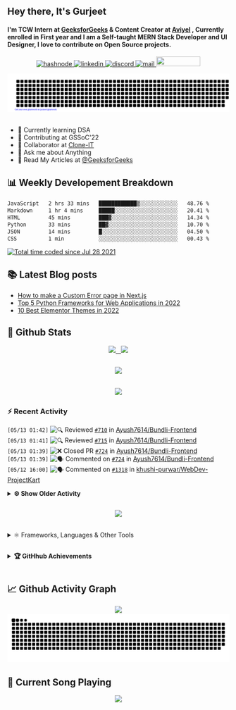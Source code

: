 ## Hey there, It's Gurjeet
#### I'm TCW Intern at [GeeksforGeeks](https://www.geeksforgeeks.org/) & Content Creator at [Aviyel](https://aviyel.com/discussions) , Currently enrolled in First year and I am a Self-taught MERN Stack Developer and UI Designer, I love to contribute on Open Source projects. 

<p align="center">
    <a href="https://gurjeet.hashnode.dev/" target="_blank">
    <img src="https://img.shields.io/badge/@gurjeetsingh-5C87FE?style=for-the-badge&logo=hashnode&logoColor=white" width="130" height="22" alt="hashnode">
    <a href="https://www.linkedin.com/in/gurjeet-singh-virdee-25a476199/" target="_blank">
    <img src="https://img.shields.io/badge/Gurjeet%20Singh%20Virdee-1976D2?style=for-the-badge&logo=linkedin&logoColor=white" width="150" height="22" alt="linkedin">
    <a href="https://discordapp.com/users/916597112882495510" target="_blank">
    <img src="https://img.shields.io/badge/@Guri-5865F2?style=for-the-badge&logo=discord&logoColor=white" width="80" height="22" alt="discord">
    <a href="https://leetcode.com/gurjeetsinghvirdee/" target="_blank">
    <img src="https://img.shields.io/badge/@gurjeetsinghvirdee-FFA116?style=for-the-badge&logo=leetcode&logoColor=white" width="150" height="22" alt="mail">
    <a href = "mailto: gurjeetsinghvirdee@gmail.com" target="_blank"><img src="https://img.shields.io/badge/Say, Hello-D74E43?style=for-the-badge&logo=gmail&logoColor=white" width="100" height="22"></a>
 </p>
 
<p align="center">
    <img src="https://github.com/gurjeetsinghvirdee/gurjeetsinghvirdee/blob/main/gitartwork.svg" />
</p>    
   
 
##         
        
<ul align="left">
  <li> 🏫 Currently learning DSA </li>
  <li> 💜 Contributing at GSSoC'22 </li>
  <li> 🤝 Collaborator at <a href="https://github.com/Rayman-Sodhi/Clone-IT"> Clone-IT </a></li>
  <li> 💬 Ask me about Anything </li>
  <li> 📕 Read My Articles at 
   <a href="https://auth.geeksforgeeks.org/user/gurjeetsinghvirdee/articles" target="_blank">@GeeksforGeeks</a>
 </li>
</ul>  
        
##        
  
## 📊 Weekly Developement Breakdown
  
<!--START_SECTION:waka-->

```text
JavaScript   2 hrs 33 mins   ████████████▒░░░░░░░░░░░░   48.76 %
Markdown     1 hr 4 mins     █████░░░░░░░░░░░░░░░░░░░░   20.41 %
HTML         45 mins         ███▓░░░░░░░░░░░░░░░░░░░░░   14.34 %
Python       33 mins         ██▓░░░░░░░░░░░░░░░░░░░░░░   10.70 %
JSON         14 mins         █░░░░░░░░░░░░░░░░░░░░░░░░   04.50 %
CSS          1 min           ░░░░░░░░░░░░░░░░░░░░░░░░░   00.43 %
```

<!--END_SECTION:waka--> 

<a href="https://wakatime.com/@ff7098eb-56b3-4619-bbbb-86aad0fce365"><img src="https://wakatime.com/badge/user/ff7098eb-56b3-4619-bbbb-86aad0fce365.svg?style=for-the-badge" alt="Total time coded since Jul 28 2021" /></a>
  
    
## 📚 Latest Blog posts
<!-- BLOG-POST-LIST:START -->
- [How to make a Custom Error page in Next.js](https://gurjeet.hashnode.dev/how-to-make-a-custom-error-page-in-nextjs)
- [Top 5 Python Frameworks for Web Applications in 2022](https://gurjeet.hashnode.dev/top-5-python-frameworks-for-web-applications-in-2022)
- [10 Best Elementor Themes in 2022](https://gurjeet.hashnode.dev/10-best-elementor-themes-in-2022)
<!-- BLOG-POST-LIST:END -->  
  
##
        
## 💫 Github Stats
        
<div align="center">
 <a href="https://github-readme-streak-stats.herokuapp.com/?user=gurjeetsinghvirdee&theme=synthwave" target="_blank">
   <img width="45%" src="https://github-readme-streak-stats.herokuapp.com/?user=gurjeetsinghvirdee&theme=synthwave" /> &nbsp;
 </a>
    
 <a href="https://github-readme-stats.vercel.app/api?username=gurjeetsinghvirdee&show_icons=true&theme=synthwave&include_all_commits=true" target="_blank">
  <img width="45%" src="https://github-readme-stats.vercel.app/api?username=gurjeetsinghvirdee&show_icons=true&theme=synthwave&include_all_commits=true" />
 </a>
</div>      
  
##
        
<div align="center">
   <a href="https://github-readme-stats.vercel.app/api/top-langs/?username=gurjeetsinghvirdee&layout=compact&hide=html&theme=synthwave" target="_blank">
       <img width="43%" src="https://github-readme-stats.vercel.app/api/top-langs/?username=gurjeetsinghvirdee&layout=compact&&theme=synthwave" />  
   </a> 
</div>   

##        
  
<p align="center">
  <img src="https://github-profile-summary-cards.vercel.app/api/cards/profile-details?username=gurjeetsinghvirdee&theme=dracula&hide_border=true" />
</p>
        
### ⚡ Recent Activity     
        
<!--START_SECTION:activity-->  
`[05/13 01:42]` <img alt="🔍" src="https://github.com/cheesits456/github-activity-readme/raw/master/icons/review.png" align="top" height="18"> Reviewed [`#710`](https://github.com//Ayush7614/Bundli-Frontend/pull/710 'KickMate - a footballish webbie!') in [Ayush7614/Bundli-Frontend](https://github.com/Ayush7614/Bundli-Frontend)  
`[05/13 01:41]` <img alt="🔍" src="https://github.com/cheesits456/github-activity-readme/raw/master/icons/review.png" align="top" height="18"> Reviewed [`#715`](https://github.com//Ayush7614/Bundli-Frontend/pull/715 'CSS Sliders ') in [Ayush7614/Bundli-Frontend](https://github.com/Ayush7614/Bundli-Frontend)  
`[05/13 01:39]` <img alt="❌" src="https://github.com/cheesits456/github-activity-readme/raw/master/icons/pr-close.png" align="top" height="18"> Closed PR [`#724`](https://github.com//Ayush7614/Bundli-Frontend/pull/724 'NVIDIA Clone') in [Ayush7614/Bundli-Frontend](https://github.com/Ayush7614/Bundli-Frontend)  
`[05/13 01:39]` <img alt="🗣" src="https://github.com/cheesits456/github-activity-readme/raw/master/icons/comment.png" align="top" height="18"> Commented on [`#724`](https://github.com//Ayush7614/Bundli-Frontend/issues/724 'NVIDIA Clone') in [Ayush7614/Bundli-Frontend](https://github.com/Ayush7614/Bundli-Frontend)  
`[05/12 16:00]` <img alt="🗣" src="https://github.com/cheesits456/github-activity-readme/raw/master/icons/comment.png" align="top" height="18"> Commented on [`#1318`](https://github.com//khushi-purwar/WebDev-ProjectKart/issues/1318 'Adding animated earth') in [khushi-purwar/WebDev-ProjectKart](https://github.com/khushi-purwar/WebDev-ProjectKart)  

<details><summary><b> ⚙️ Show Older Activity</b></summary>

`[05/12 15:59]` <img alt="🗣" src="https://github.com/cheesits456/github-activity-readme/raw/master/icons/comment.png" align="top" height="18"> Commented on [`#641`](https://github.com//arpit456jain/Amazing-Css-Effects/issues/641 'Adding earth animation') in [arpit456jain/Amazing-Css-Effects](https://github.com/arpit456jain/Amazing-Css-Effects)  
`[05/12 15:13]` <img alt="🗣" src="https://github.com/cheesits456/github-activity-readme/raw/master/icons/comment.png" align="top" height="18"> Commented on [`#1380`](https://github.com//khushi-purwar/WebDev-ProjectKart/issues/1380 'Added PostMaster website') in [khushi-purwar/WebDev-ProjectKart](https://github.com/khushi-purwar/WebDev-ProjectKart)  
`[05/12 15:07]` <img alt="❌" src="https://github.com/cheesits456/github-activity-readme/raw/master/icons/pr-close.png" align="top" height="18"> Closed PR [`#1583`](https://github.com//khushi-purwar/WebDev-ProjectKart/pull/1583 'Added Food ordering Website(Fully Responsive)') in [khushi-purwar/WebDev-ProjectKart](https://github.com/khushi-purwar/WebDev-ProjectKart)  
`[05/12 15:07]` <img alt="🗣" src="https://github.com/cheesits456/github-activity-readme/raw/master/icons/comment.png" align="top" height="18"> Commented on [`#1583`](https://github.com//khushi-purwar/WebDev-ProjectKart/issues/1583 'Added Food ordering Website(Fully Responsive)') in [khushi-purwar/WebDev-ProjectKart](https://github.com/khushi-purwar/WebDev-ProjectKart)  
`[05/12 14:58]` <img alt="🗣" src="https://github.com/cheesits456/github-activity-readme/raw/master/icons/comment.png" align="top" height="18"> Commented on [`#1648`](https://github.com//khushi-purwar/WebDev-ProjectKart/issues/1648 'Added moving car') in [khushi-purwar/WebDev-ProjectKart](https://github.com/khushi-purwar/WebDev-ProjectKart)  
`[05/12 14:58]` <img alt="❌" src="https://github.com/cheesits456/github-activity-readme/raw/master/icons/pr-close.png" align="top" height="18"> Closed PR [`#1648`](https://github.com//khushi-purwar/WebDev-ProjectKart/pull/1648 'Added moving car') in [khushi-purwar/WebDev-ProjectKart](https://github.com/khushi-purwar/WebDev-ProjectKart)  
`[05/12 14:54]` <img alt="🗣" src="https://github.com/cheesits456/github-activity-readme/raw/master/icons/comment.png" align="top" height="18"> Commented on [`#657`](https://github.com//arpit456jain/Amazing-Css-Effects/issues/657 'Added moving car') in [arpit456jain/Amazing-Css-Effects](https://github.com/arpit456jain/Amazing-Css-Effects)  
`[05/12 14:43]` <img alt="🗣" src="https://github.com/cheesits456/github-activity-readme/raw/master/icons/comment.png" align="top" height="18"> Commented on [`#445`](https://github.com//Rayman-Sodhi/Clone-IT/issues/445 'Add all clones in the Readme file in the available clones section .') in [Rayman-Sodhi/Clone-IT](https://github.com/Rayman-Sodhi/Clone-IT)  
`[05/12 09:21]` <img alt="🗣" src="https://github.com/cheesits456/github-activity-readme/raw/master/icons/comment.png" align="top" height="18"> Commented on [`#1609`](https://github.com//khushi-purwar/WebDev-ProjectKart/issues/1609 'Random_number_between_two_numbers') in [khushi-purwar/WebDev-ProjectKart](https://github.com/khushi-purwar/WebDev-ProjectKart)  
`[05/12 07:48]` <img alt="🗣" src="https://github.com/cheesits456/github-activity-readme/raw/master/icons/comment.png" align="top" height="18"> Commented on [`#1649`](https://github.com//khushi-purwar/WebDev-ProjectKart/issues/1649 'Rocket Pointer') in [khushi-purwar/WebDev-ProjectKart](https://github.com/khushi-purwar/WebDev-ProjectKart)  
`[05/12 07:43]` <img alt="📝" src="https://github.com/cheesits456/github-activity-readme/raw/master/icons/commit.png" align="top" height="18"> Made `2` commits in [khushi-purwar/WebDev-ProjectKart](https://github.com/khushi-purwar/WebDev-ProjectKart)  
`[05/12 07:43]` <img alt="🎉" src="https://github.com/cheesits456/github-activity-readme/raw/master/icons/merge.png" align="top" height="18"> Merged PR [`#1654`](https://github.com//khushi-purwar/WebDev-ProjectKart/pull/1654 'Revert "Added IMDB Clone"') in [khushi-purwar/WebDev-ProjectKart](https://github.com/khushi-purwar/WebDev-ProjectKart)  
`[05/12 07:43]` <img alt="✅" src="https://github.com/cheesits456/github-activity-readme/raw/master/icons/pr-open.png" align="top" height="18"> Opened PR [`#1654`](https://github.com//khushi-purwar/WebDev-ProjectKart/pull/1654 'Revert "Added IMDB Clone"') in [khushi-purwar/WebDev-ProjectKart](https://github.com/khushi-purwar/WebDev-ProjectKart)  
`[05/12 07:43]` <img alt="📂" src="https://github.com/cheesits456/github-activity-readme/raw/master/icons/create-branch.png" align="top" height="18"> Created branch [`revert-1208-imdb`](https://github.com/khushi-purwar/WebDev-ProjectKart/tree/revert-1208-imdb) in [khushi-purwar/WebDev-ProjectKart](https://github.com/khushi-purwar/WebDev-ProjectKart)  
`[05/12 07:42]` <img alt="📝" src="https://github.com/cheesits456/github-activity-readme/raw/master/icons/commit.png" align="top" height="18"> Made `2` commits in [khushi-purwar/WebDev-ProjectKart](https://github.com/khushi-purwar/WebDev-ProjectKart)  
`[05/12 07:42]` <img alt="🎉" src="https://github.com/cheesits456/github-activity-readme/raw/master/icons/merge.png" align="top" height="18"> Merged PR [`#1653`](https://github.com//khushi-purwar/WebDev-ProjectKart/pull/1653 'Revert "Netflix Clone"') in [khushi-purwar/WebDev-ProjectKart](https://github.com/khushi-purwar/WebDev-ProjectKart)  
`[05/12 07:42]` <img alt="✅" src="https://github.com/cheesits456/github-activity-readme/raw/master/icons/pr-open.png" align="top" height="18"> Opened PR [`#1653`](https://github.com//khushi-purwar/WebDev-ProjectKart/pull/1653 'Revert "Netflix Clone"') in [khushi-purwar/WebDev-ProjectKart](https://github.com/khushi-purwar/WebDev-ProjectKart)  
`[05/12 07:42]` <img alt="📂" src="https://github.com/cheesits456/github-activity-readme/raw/master/icons/create-branch.png" align="top" height="18"> Created branch [`revert-1237-flix`](https://github.com/khushi-purwar/WebDev-ProjectKart/tree/revert-1237-flix) in [khushi-purwar/WebDev-ProjectKart](https://github.com/khushi-purwar/WebDev-ProjectKart)  
`[05/12 07:41]` <img alt="📝" src="https://github.com/cheesits456/github-activity-readme/raw/master/icons/commit.png" align="top" height="18"> Made `2` commits in [khushi-purwar/WebDev-ProjectKart](https://github.com/khushi-purwar/WebDev-ProjectKart)  
`[05/12 07:41]` <img alt="🎉" src="https://github.com/cheesits456/github-activity-readme/raw/master/icons/merge.png" align="top" height="18"> Merged PR [`#1652`](https://github.com//khushi-purwar/WebDev-ProjectKart/pull/1652 'Revert "Skype Clone"') in [khushi-purwar/WebDev-ProjectKart](https://github.com/khushi-purwar/WebDev-ProjectKart)  
`[05/12 07:41]` <img alt="✅" src="https://github.com/cheesits456/github-activity-readme/raw/master/icons/pr-open.png" align="top" height="18"> Opened PR [`#1652`](https://github.com//khushi-purwar/WebDev-ProjectKart/pull/1652 'Revert "Skype Clone"') in [khushi-purwar/WebDev-ProjectKart](https://github.com/khushi-purwar/WebDev-ProjectKart)  
`[05/12 07:41]` <img alt="📂" src="https://github.com/cheesits456/github-activity-readme/raw/master/icons/create-branch.png" align="top" height="18"> Created branch [`revert-1392-skype`](https://github.com/khushi-purwar/WebDev-ProjectKart/tree/revert-1392-skype) in [khushi-purwar/WebDev-ProjectKart](https://github.com/khushi-purwar/WebDev-ProjectKart)  
`[05/12 07:36]` <img alt="🎉" src="https://github.com/cheesits456/github-activity-readme/raw/master/icons/merge.png" align="top" height="18"> Merged PR [`#1650`](https://github.com//khushi-purwar/WebDev-ProjectKart/pull/1650 'Revert "Lorem Landing Page"') in [khushi-purwar/WebDev-ProjectKart](https://github.com/khushi-purwar/WebDev-ProjectKart)  
`[05/12 07:36]` <img alt="📝" src="https://github.com/cheesits456/github-activity-readme/raw/master/icons/commit.png" align="top" height="18"> Made `2` commits in [khushi-purwar/WebDev-ProjectKart](https://github.com/khushi-purwar/WebDev-ProjectKart)  
`[05/12 07:36]` <img alt="✅" src="https://github.com/cheesits456/github-activity-readme/raw/master/icons/pr-open.png" align="top" height="18"> Opened PR [`#1650`](https://github.com//khushi-purwar/WebDev-ProjectKart/pull/1650 'Revert "Lorem Landing Page"') in [khushi-purwar/WebDev-ProjectKart](https://github.com/khushi-purwar/WebDev-ProjectKart)  
`[05/12 07:36]` <img alt="📂" src="https://github.com/cheesits456/github-activity-readme/raw/master/icons/create-branch.png" align="top" height="18"> Created branch [`revert-1590-lorem`](https://github.com/khushi-purwar/WebDev-ProjectKart/tree/revert-1590-lorem) in [khushi-purwar/WebDev-ProjectKart](https://github.com/khushi-purwar/WebDev-ProjectKart)  
`[05/12 06:33]` <img alt="🗣" src="https://github.com/cheesits456/github-activity-readme/raw/master/icons/comment.png" align="top" height="18"> Commented on [`#717`](https://github.com//Ayush7614/Bundli-Frontend/issues/717 'Vertical Image sliders') in [Ayush7614/Bundli-Frontend](https://github.com/Ayush7614/Bundli-Frontend)  
`[05/12 06:20]` <img alt="❗️" src="https://github.com/cheesits456/github-activity-readme/raw/master/icons/issue.png" align="top" height="18"> Closed issue [`#125`](https://github.com//TusharAMD/Runn/issues/125 'Rock Paper Scissors') in [TusharAMD/Runn](https://github.com/TusharAMD/Runn)  
`[05/12 06:17]` <img alt="❗️" src="https://github.com/cheesits456/github-activity-readme/raw/master/icons/issue.png" align="top" height="18"> Closed issue [`#116`](https://github.com//TusharAMD/Runn/issues/116 'Dino game') in [TusharAMD/Runn](https://github.com/TusharAMD/Runn)  
`[05/12 06:16]` <img alt="❗️" src="https://github.com/cheesits456/github-activity-readme/raw/master/icons/issue.png" align="top" height="18"> Closed issue [`#117`](https://github.com//TusharAMD/Runn/issues/117 'Pong game') in [TusharAMD/Runn](https://github.com/TusharAMD/Runn)  
`[05/12 06:16]` <img alt="❗️" src="https://github.com/cheesits456/github-activity-readme/raw/master/icons/issue.png" align="top" height="18"> Closed issue [`#119`](https://github.com//TusharAMD/Runn/issues/119 'Space Station Defense game ') in [TusharAMD/Runn](https://github.com/TusharAMD/Runn)  
`[05/12 06:14]` <img alt="❗️" src="https://github.com/cheesits456/github-activity-readme/raw/master/icons/issue.png" align="top" height="18"> Closed issue [`#719`](https://github.com//Ayush7614/Bundli-Frontend/issues/719 'Auto assign?') in [Ayush7614/Bundli-Frontend](https://github.com/Ayush7614/Bundli-Frontend)  
`[05/12 06:11]` <img alt="🗣" src="https://github.com/cheesits456/github-activity-readme/raw/master/icons/comment.png" align="top" height="18"> Commented on [`#719`](https://github.com//Ayush7614/Bundli-Frontend/issues/719 'Auto assign?') in [Ayush7614/Bundli-Frontend](https://github.com/Ayush7614/Bundli-Frontend)  
`[05/12 06:11]` <img alt="❗️" src="https://github.com/cheesits456/github-activity-readme/raw/master/icons/issue.png" align="top" height="18"> Opened issue [`#719`](https://github.com//Ayush7614/Bundli-Frontend/issues/719 'Auto assign?') in [Ayush7614/Bundli-Frontend](https://github.com/Ayush7614/Bundli-Frontend)  
`[05/12 06:10]` <img alt="📝" src="https://github.com/cheesits456/github-activity-readme/raw/master/icons/commit.png" align="top" height="18"> Made `1` commit in [Ayush7614/Bundli-Frontend](https://github.com/Ayush7614/Bundli-Frontend)  
`[05/12 05:29]` <img alt="📝" src="https://github.com/cheesits456/github-activity-readme/raw/master/icons/commit.png" align="top" height="18"> Made `2` commits in [khushi-purwar/WebDev-ProjectKart](https://github.com/khushi-purwar/WebDev-ProjectKart)  
`[05/12 05:29]` <img alt="🎉" src="https://github.com/cheesits456/github-activity-readme/raw/master/icons/merge.png" align="top" height="18"> Merged PR [`#1647`](https://github.com//khushi-purwar/WebDev-ProjectKart/pull/1647 'Create LICENSE') in [khushi-purwar/WebDev-ProjectKart](https://github.com/khushi-purwar/WebDev-ProjectKart)  
`[05/12 05:27]` <img alt="✅" src="https://github.com/cheesits456/github-activity-readme/raw/master/icons/pr-open.png" align="top" height="18"> Opened PR [`#1647`](https://github.com//khushi-purwar/WebDev-ProjectKart/pull/1647 'Create LICENSE') in [khushi-purwar/WebDev-ProjectKart](https://github.com/khushi-purwar/WebDev-ProjectKart)  
`[05/12 05:27]` <img alt="📂" src="https://github.com/cheesits456/github-activity-readme/raw/master/icons/create-branch.png" align="top" height="18"> Created branch [`add-license-1`](https://github.com/khushi-purwar/WebDev-ProjectKart/tree/add-license-1) in [khushi-purwar/WebDev-ProjectKart](https://github.com/khushi-purwar/WebDev-ProjectKart)  
`[05/12 05:26]` <img alt="🗣" src="https://github.com/cheesits456/github-activity-readme/raw/master/icons/comment.png" align="top" height="18"> Commented on [`#1622`](https://github.com//khushi-purwar/WebDev-ProjectKart/issues/1622 'Kookabura Clone created') in [khushi-purwar/WebDev-ProjectKart](https://github.com/khushi-purwar/WebDev-ProjectKart)  
`[05/12 01:37]` <img alt="❌" src="https://github.com/cheesits456/github-activity-readme/raw/master/icons/delete.png" align="top" height="18"> Deleted `revert-1473-ui-pg` from [khushi-purwar/WebDev-ProjectKart](https://github.com/khushi-purwar/WebDev-ProjectKart)  
`[05/12 01:37]` <img alt="❌" src="https://github.com/cheesits456/github-activity-readme/raw/master/icons/pr-close.png" align="top" height="18"> Closed PR [`#1644`](https://github.com//khushi-purwar/WebDev-ProjectKart/pull/1644 'Revert "Restaurant Landing Page"') in [khushi-purwar/WebDev-ProjectKart](https://github.com/khushi-purwar/WebDev-ProjectKart)  
`[05/12 01:36]` <img alt="✅" src="https://github.com/cheesits456/github-activity-readme/raw/master/icons/pr-open.png" align="top" height="18"> Opened PR [`#1644`](https://github.com//khushi-purwar/WebDev-ProjectKart/pull/1644 'Revert "Restaurant Landing Page"') in [khushi-purwar/WebDev-ProjectKart](https://github.com/khushi-purwar/WebDev-ProjectKart)  
`[05/12 01:36]` <img alt="❗️" src="https://github.com/cheesits456/github-activity-readme/raw/master/icons/issue.png" align="top" height="18"> Closed issue [`#1643`](https://github.com//khushi-purwar/WebDev-ProjectKart/issues/1643 'Auto assign works?') in [khushi-purwar/WebDev-ProjectKart](https://github.com/khushi-purwar/WebDev-ProjectKart)  
`[05/12 01:35]` <img alt="🗣" src="https://github.com/cheesits456/github-activity-readme/raw/master/icons/comment.png" align="top" height="18"> Commented on [`#1643`](https://github.com//khushi-purwar/WebDev-ProjectKart/issues/1643 'Auto assign works?') in [khushi-purwar/WebDev-ProjectKart](https://github.com/khushi-purwar/WebDev-ProjectKart)  
`[05/12 01:35]` <img alt="❗️" src="https://github.com/cheesits456/github-activity-readme/raw/master/icons/issue.png" align="top" height="18"> Opened issue [`#1643`](https://github.com//khushi-purwar/WebDev-ProjectKart/issues/1643 'Auto assign works?') in [khushi-purwar/WebDev-ProjectKart](https://github.com/khushi-purwar/WebDev-ProjectKart)  
`[05/12 01:35]` <img alt="❗️" src="https://github.com/cheesits456/github-activity-readme/raw/master/icons/issue.png" align="top" height="18"> Closed issue [`#1616`](https://github.com//khushi-purwar/WebDev-ProjectKart/issues/1616 'Check this if you don\'t check messages on Discord') in [khushi-purwar/WebDev-ProjectKart](https://github.com/khushi-purwar/WebDev-ProjectKart)  
`[05/12 01:34]` <img alt="📝" src="https://github.com/cheesits456/github-activity-readme/raw/master/icons/commit.png" align="top" height="18"> Made `4` commits in [khushi-purwar/WebDev-ProjectKart](https://github.com/khushi-purwar/WebDev-ProjectKart)  
`[05/12 01:29]` <img alt="📝" src="https://github.com/cheesits456/github-activity-readme/raw/master/icons/commit.png" align="top" height="18"> Made `5` commits in [Rayman-Sodhi/Clone-IT](https://github.com/Rayman-Sodhi/Clone-IT)  
`[05/12 01:29]` <img alt="🎉" src="https://github.com/cheesits456/github-activity-readme/raw/master/icons/merge.png" align="top" height="18"> Merged PR [`#476`](https://github.com//Rayman-Sodhi/Clone-IT/pull/476 'Added Office page in Microsoft Clone') in [Rayman-Sodhi/Clone-IT](https://github.com/Rayman-Sodhi/Clone-IT)  
`[05/12 01:29]` <img alt="❗️" src="https://github.com/cheesits456/github-activity-readme/raw/master/icons/issue.png" align="top" height="18"> Closed issue [`#471`](https://github.com//Rayman-Sodhi/Clone-IT/issues/471 'Office Page in Microsoft Clone') in [Rayman-Sodhi/Clone-IT](https://github.com/Rayman-Sodhi/Clone-IT)  
`[05/12 01:28]` <img alt="🔍" src="https://github.com/cheesits456/github-activity-readme/raw/master/icons/review.png" align="top" height="18"> Reviewed [`#476`](https://github.com//Rayman-Sodhi/Clone-IT/pull/476 'Added Office page in Microsoft Clone') in [Rayman-Sodhi/Clone-IT](https://github.com/Rayman-Sodhi/Clone-IT)  
`[05/11 14:02]` <img alt="🗣" src="https://github.com/cheesits456/github-activity-readme/raw/master/icons/comment.png" align="top" height="18"> Commented on [`#628`](https://github.com//Ayush7614/Bundli-Frontend/issues/628 'Add Youtube Clone') in [Ayush7614/Bundli-Frontend](https://github.com/Ayush7614/Bundli-Frontend)  
`[05/11 13:24]` <img alt="🗣" src="https://github.com/cheesits456/github-activity-readme/raw/master/icons/comment.png" align="top" height="18"> Commented on [`#252`](https://github.com//harshita214/Chrome-Extension/issues/252 'Holiday Extension added') in [harshita214/Chrome-Extension](https://github.com/harshita214/Chrome-Extension)  
`[05/11 09:28]` <img alt="🗣" src="https://github.com/cheesits456/github-activity-readme/raw/master/icons/comment.png" align="top" height="18"> Commented on [`#475`](https://github.com//Rayman-Sodhi/Clone-IT/issues/475 'Geeks For Geeks Clone ') in [Rayman-Sodhi/Clone-IT](https://github.com/Rayman-Sodhi/Clone-IT)  
`[05/11 09:23]` <img alt="🗣" src="https://github.com/cheesits456/github-activity-readme/raw/master/icons/comment.png" align="top" height="18"> Commented on [`#1632`](https://github.com//khushi-purwar/WebDev-ProjectKart/issues/1632 'Books Recommendation Webpage') in [khushi-purwar/WebDev-ProjectKart](https://github.com/khushi-purwar/WebDev-ProjectKart)  
`[05/11 08:04]` <img alt="❌" src="https://github.com/cheesits456/github-activity-readme/raw/master/icons/delete.png" align="top" height="18"> Deleted `space` from [gurjeetsinghvirdee/Runn](https://github.com/gurjeetsinghvirdee/Runn)  
`[05/11 08:04]` <img alt="❌" src="https://github.com/cheesits456/github-activity-readme/raw/master/icons/pr-close.png" align="top" height="18"> Closed PR [`#124`](https://github.com//TusharAMD/Runn/pull/124 'Space Station Defence Game') in [TusharAMD/Runn](https://github.com/TusharAMD/Runn)  
`[05/11 08:04]` <img alt="❌" src="https://github.com/cheesits456/github-activity-readme/raw/master/icons/delete.png" align="top" height="18"> Deleted `dino` from [gurjeetsinghvirdee/Runn](https://github.com/gurjeetsinghvirdee/Runn)  
`[05/11 08:04]` <img alt="❌" src="https://github.com/cheesits456/github-activity-readme/raw/master/icons/pr-close.png" align="top" height="18"> Closed PR [`#123`](https://github.com//TusharAMD/Runn/pull/123 'Added Dino') in [TusharAMD/Runn](https://github.com/TusharAMD/Runn)  
`[05/11 08:04]` <img alt="❌" src="https://github.com/cheesits456/github-activity-readme/raw/master/icons/delete.png" align="top" height="18"> Deleted `pong` from [gurjeetsinghvirdee/Runn](https://github.com/gurjeetsinghvirdee/Runn)  
`[05/11 08:04]` <img alt="❌" src="https://github.com/cheesits456/github-activity-readme/raw/master/icons/pr-close.png" align="top" height="18"> Closed PR [`#122`](https://github.com//TusharAMD/Runn/pull/122 'Added Pong') in [TusharAMD/Runn](https://github.com/TusharAMD/Runn)  
`[05/11 06:47]` <img alt="📝" src="https://github.com/cheesits456/github-activity-readme/raw/master/icons/commit.png" align="top" height="18"> Made `2` commits in [Rayman-Sodhi/Clone-IT](https://github.com/Rayman-Sodhi/Clone-IT)  
`[05/11 06:47]` <img alt="🎉" src="https://github.com/cheesits456/github-activity-readme/raw/master/icons/merge.png" align="top" height="18"> Merged PR [`#474`](https://github.com//Rayman-Sodhi/Clone-IT/pull/474 'GYM Website  ') in [Rayman-Sodhi/Clone-IT](https://github.com/Rayman-Sodhi/Clone-IT)  
`[05/11 06:47]` <img alt="🔍" src="https://github.com/cheesits456/github-activity-readme/raw/master/icons/review.png" align="top" height="18"> Reviewed [`#474`](https://github.com//Rayman-Sodhi/Clone-IT/pull/474 'GYM Website  ') in [Rayman-Sodhi/Clone-IT](https://github.com/Rayman-Sodhi/Clone-IT)  
`[05/11 06:46]` <img alt="🎉" src="https://github.com/cheesits456/github-activity-readme/raw/master/icons/merge.png" align="top" height="18"> Merged PR [`#461`](https://github.com//Rayman-Sodhi/Clone-IT/pull/461 'Dog Website') in [Rayman-Sodhi/Clone-IT](https://github.com/Rayman-Sodhi/Clone-IT)  
`[05/11 06:46]` <img alt="📝" src="https://github.com/cheesits456/github-activity-readme/raw/master/icons/commit.png" align="top" height="18"> Made `3` commits in [Rayman-Sodhi/Clone-IT](https://github.com/Rayman-Sodhi/Clone-IT)  
`[05/11 06:46]` <img alt="❗️" src="https://github.com/cheesits456/github-activity-readme/raw/master/icons/issue.png" align="top" height="18"> Closed issue [`#460`](https://github.com//Rayman-Sodhi/Clone-IT/issues/460 'Dog Website Urban Collar') in [Rayman-Sodhi/Clone-IT](https://github.com/Rayman-Sodhi/Clone-IT)  
`[05/11 06:46]` <img alt="🔍" src="https://github.com/cheesits456/github-activity-readme/raw/master/icons/review.png" align="top" height="18"> Reviewed [`#461`](https://github.com//Rayman-Sodhi/Clone-IT/pull/461 'Dog Website') in [Rayman-Sodhi/Clone-IT](https://github.com/Rayman-Sodhi/Clone-IT)  
`[05/11 06:46]` <img alt="🎉" src="https://github.com/cheesits456/github-activity-readme/raw/master/icons/merge.png" align="top" height="18"> Merged PR [`#464`](https://github.com//Rayman-Sodhi/Clone-IT/pull/464 'Excel Clone recommit') in [Rayman-Sodhi/Clone-IT](https://github.com/Rayman-Sodhi/Clone-IT)  
`[05/11 06:46]` <img alt="📝" src="https://github.com/cheesits456/github-activity-readme/raw/master/icons/commit.png" align="top" height="18"> Made `13` commits in [Rayman-Sodhi/Clone-IT](https://github.com/Rayman-Sodhi/Clone-IT)  
`[05/11 06:46]` <img alt="❗️" src="https://github.com/cheesits456/github-activity-readme/raw/master/icons/issue.png" align="top" height="18"> Closed issue [`#462`](https://github.com//Rayman-Sodhi/Clone-IT/issues/462 'Microsoft Excel Clone') in [Rayman-Sodhi/Clone-IT](https://github.com/Rayman-Sodhi/Clone-IT)  
`[05/10 18:41]` <img alt="📝" src="https://github.com/cheesits456/github-activity-readme/raw/master/icons/commit.png" align="top" height="18"> Made `4` commits in [khushi-purwar/WebDev-ProjectKart](https://github.com/khushi-purwar/WebDev-ProjectKart)  
`[05/10 18:41]` <img alt="❗️" src="https://github.com/cheesits456/github-activity-readme/raw/master/icons/issue.png" align="top" height="18"> Closed issue [`#1594`](https://github.com//khushi-purwar/WebDev-ProjectKart/issues/1594 'speech text ') in [khushi-purwar/WebDev-ProjectKart](https://github.com/khushi-purwar/WebDev-ProjectKart)  
`[05/10 18:41]` <img alt="🎉" src="https://github.com/cheesits456/github-activity-readme/raw/master/icons/merge.png" align="top" height="18"> Merged PR [`#1615`](https://github.com//khushi-purwar/WebDev-ProjectKart/pull/1615 'feat: speech text added') in [khushi-purwar/WebDev-ProjectKart](https://github.com/khushi-purwar/WebDev-ProjectKart)  
`[05/10 18:39]` <img alt="🔍" src="https://github.com/cheesits456/github-activity-readme/raw/master/icons/review.png" align="top" height="18"> Reviewed [`#1615`](https://github.com//khushi-purwar/WebDev-ProjectKart/pull/1615 'feat: speech text added') in [khushi-purwar/WebDev-ProjectKart](https://github.com/khushi-purwar/WebDev-ProjectKart)  
`[05/10 18:27]` <img alt="📝" src="https://github.com/cheesits456/github-activity-readme/raw/master/icons/commit.png" align="top" height="18"> Made `2` commits in [khushi-purwar/WebDev-ProjectKart](https://github.com/khushi-purwar/WebDev-ProjectKart)  
`[05/10 18:27]` <img alt="🎉" src="https://github.com/cheesits456/github-activity-readme/raw/master/icons/merge.png" align="top" height="18"> Merged PR [`#1591`](https://github.com//khushi-purwar/WebDev-ProjectKart/pull/1591 'CSS Animation loaders ') in [khushi-purwar/WebDev-ProjectKart](https://github.com/khushi-purwar/WebDev-ProjectKart)  
`[05/10 18:27]` <img alt="❗️" src="https://github.com/cheesits456/github-activity-readme/raw/master/icons/issue.png" align="top" height="18"> Closed issue [`#1584`](https://github.com//khushi-purwar/WebDev-ProjectKart/issues/1584 'CSS Animation loaders ') in [khushi-purwar/WebDev-ProjectKart](https://github.com/khushi-purwar/WebDev-ProjectKart)  
`[05/10 18:26]` <img alt="🔍" src="https://github.com/cheesits456/github-activity-readme/raw/master/icons/review.png" align="top" height="18"> Reviewed [`#1591`](https://github.com//khushi-purwar/WebDev-ProjectKart/pull/1591 'CSS Animation loaders ') in [khushi-purwar/WebDev-ProjectKart](https://github.com/khushi-purwar/WebDev-ProjectKart)  
`[05/10 18:26]` <img alt="📝" src="https://github.com/cheesits456/github-activity-readme/raw/master/icons/commit.png" align="top" height="18"> Made `2` commits in [khushi-purwar/WebDev-ProjectKart](https://github.com/khushi-purwar/WebDev-ProjectKart)  
`[05/10 18:26]` <img alt="🎉" src="https://github.com/cheesits456/github-activity-readme/raw/master/icons/merge.png" align="top" height="18"> Merged PR [`#1593`](https://github.com//khushi-purwar/WebDev-ProjectKart/pull/1593 'TextUtils ') in [khushi-purwar/WebDev-ProjectKart](https://github.com/khushi-purwar/WebDev-ProjectKart)  
`[05/10 18:25]` <img alt="❗️" src="https://github.com/cheesits456/github-activity-readme/raw/master/icons/issue.png" align="top" height="18"> Closed issue [`#1519`](https://github.com//khushi-purwar/WebDev-ProjectKart/issues/1519 'Text Utils (REACT)') in [khushi-purwar/WebDev-ProjectKart](https://github.com/khushi-purwar/WebDev-ProjectKart)  
`[05/10 18:25]` <img alt="🔍" src="https://github.com/cheesits456/github-activity-readme/raw/master/icons/review.png" align="top" height="18"> Reviewed [`#1593`](https://github.com//khushi-purwar/WebDev-ProjectKart/pull/1593 'TextUtils ') in [khushi-purwar/WebDev-ProjectKart](https://github.com/khushi-purwar/WebDev-ProjectKart)  
`[05/10 18:24]` <img alt="📝" src="https://github.com/cheesits456/github-activity-readme/raw/master/icons/commit.png" align="top" height="18"> Made `2` commits in [khushi-purwar/WebDev-ProjectKart](https://github.com/khushi-purwar/WebDev-ProjectKart)  
`[05/10 18:24]` <img alt="🎉" src="https://github.com/cheesits456/github-activity-readme/raw/master/icons/merge.png" align="top" height="18"> Merged PR [`#1601`](https://github.com//khushi-purwar/WebDev-ProjectKart/pull/1601 'Candy Store using Vue') in [khushi-purwar/WebDev-ProjectKart](https://github.com/khushi-purwar/WebDev-ProjectKart)  
`[05/10 18:24]` <img alt="🔍" src="https://github.com/cheesits456/github-activity-readme/raw/master/icons/review.png" align="top" height="18"> Reviewed [`#1601`](https://github.com//khushi-purwar/WebDev-ProjectKart/pull/1601 'Candy Store using Vue') in [khushi-purwar/WebDev-ProjectKart](https://github.com/khushi-purwar/WebDev-ProjectKart)  
`[05/10 18:23]` <img alt="❗️" src="https://github.com/cheesits456/github-activity-readme/raw/master/icons/issue.png" align="top" height="18"> Closed issue [`#1526`](https://github.com//khushi-purwar/WebDev-ProjectKart/issues/1526 'CloudBook') in [khushi-purwar/WebDev-ProjectKart](https://github.com/khushi-purwar/WebDev-ProjectKart)  
`[05/10 18:23]` <img alt="🎉" src="https://github.com/cheesits456/github-activity-readme/raw/master/icons/merge.png" align="top" height="18"> Merged PR [`#1617`](https://github.com//khushi-purwar/WebDev-ProjectKart/pull/1617 'CloudBook ') in [khushi-purwar/WebDev-ProjectKart](https://github.com/khushi-purwar/WebDev-ProjectKart)  
`[05/10 18:23]` <img alt="📝" src="https://github.com/cheesits456/github-activity-readme/raw/master/icons/commit.png" align="top" height="18"> Made `2` commits in [khushi-purwar/WebDev-ProjectKart](https://github.com/khushi-purwar/WebDev-ProjectKart)  
`[05/10 18:23]` <img alt="🔍" src="https://github.com/cheesits456/github-activity-readme/raw/master/icons/review.png" align="top" height="18"> Reviewed [`#1617`](https://github.com//khushi-purwar/WebDev-ProjectKart/pull/1617 'CloudBook ') in [khushi-purwar/WebDev-ProjectKart](https://github.com/khushi-purwar/WebDev-ProjectKart)  
`[05/10 18:22]` <img alt="❗️" src="https://github.com/cheesits456/github-activity-readme/raw/master/icons/issue.png" align="top" height="18"> Closed issue [`#1549`](https://github.com//khushi-purwar/WebDev-ProjectKart/issues/1549 'Web Developer\'s Portfolio') in [khushi-purwar/WebDev-ProjectKart](https://github.com/khushi-purwar/WebDev-ProjectKart)  
`[05/10 18:22]` <img alt="📝" src="https://github.com/cheesits456/github-activity-readme/raw/master/icons/commit.png" align="top" height="18"> Made `2` commits in [khushi-purwar/WebDev-ProjectKart](https://github.com/khushi-purwar/WebDev-ProjectKart)  
`[05/10 18:22]` <img alt="🎉" src="https://github.com/cheesits456/github-activity-readme/raw/master/icons/merge.png" align="top" height="18"> Merged PR [`#1585`](https://github.com//khushi-purwar/WebDev-ProjectKart/pull/1585 'Web Developer\'s Portfolio') in [khushi-purwar/WebDev-ProjectKart](https://github.com/khushi-purwar/WebDev-ProjectKart)  
`[05/10 18:22]` <img alt="🔍" src="https://github.com/cheesits456/github-activity-readme/raw/master/icons/review.png" align="top" height="18"> Reviewed [`#1585`](https://github.com//khushi-purwar/WebDev-ProjectKart/pull/1585 'Web Developer\'s Portfolio') in [khushi-purwar/WebDev-ProjectKart](https://github.com/khushi-purwar/WebDev-ProjectKart)  
`[05/10 18:21]` <img alt="📝" src="https://github.com/cheesits456/github-activity-readme/raw/master/icons/commit.png" align="top" height="18"> Made `29` commits in [gurjeetsinghvirdee/WebDev-ProjectKart](https://github.com/gurjeetsinghvirdee/WebDev-ProjectKart)  
`[05/10 18:19]` <img alt="❗️" src="https://github.com/cheesits456/github-activity-readme/raw/master/icons/issue.png" align="top" height="18"> Opened issue [`#125`](https://github.com//TusharAMD/Runn/issues/125 'Rock Paper Scissors') in [TusharAMD/Runn](https://github.com/TusharAMD/Runn)  
`[05/10 17:53]` <img alt="❗️" src="https://github.com/cheesits456/github-activity-readme/raw/master/icons/issue.png" align="top" height="18"> Closed issue [`#118`](https://github.com//TusharAMD/Runn/issues/118 'Space Invaders') in [TusharAMD/Runn](https://github.com/TusharAMD/Runn)  
`[05/10 17:53]` <img alt="✅" src="https://github.com/cheesits456/github-activity-readme/raw/master/icons/pr-open.png" align="top" height="18"> Opened PR [`#124`](https://github.com//TusharAMD/Runn/pull/124 'Space Station Defence Game') in [TusharAMD/Runn](https://github.com/TusharAMD/Runn)  
`[05/10 17:50]` <img alt="📂" src="https://github.com/cheesits456/github-activity-readme/raw/master/icons/create-branch.png" align="top" height="18"> Created branch [`space`](https://github.com/gurjeetsinghvirdee/Runn/tree/space) in [gurjeetsinghvirdee/Runn](https://github.com/gurjeetsinghvirdee/Runn)  
`[05/10 17:46]` <img alt="📝" src="https://github.com/cheesits456/github-activity-readme/raw/master/icons/commit.png" align="top" height="18"> Made `2` commits in [khushi-purwar/WebDev-ProjectKart](https://github.com/khushi-purwar/WebDev-ProjectKart)  
`[05/10 17:46]` <img alt="🎉" src="https://github.com/cheesits456/github-activity-readme/raw/master/icons/merge.png" align="top" height="18"> Merged PR [`#1618`](https://github.com//khushi-purwar/WebDev-ProjectKart/pull/1618 'Added Pizza website Reactjs') in [khushi-purwar/WebDev-ProjectKart](https://github.com/khushi-purwar/WebDev-ProjectKart)  
`[05/10 17:46]` <img alt="❗️" src="https://github.com/cheesits456/github-activity-readme/raw/master/icons/issue.png" align="top" height="18"> Closed issue [`#1608`](https://github.com//khushi-purwar/WebDev-ProjectKart/issues/1608 'Pizza website with ReactJS') in [khushi-purwar/WebDev-ProjectKart](https://github.com/khushi-purwar/WebDev-ProjectKart)  
`[05/10 17:46]` <img alt="🔍" src="https://github.com/cheesits456/github-activity-readme/raw/master/icons/review.png" align="top" height="18"> Reviewed [`#1618`](https://github.com//khushi-purwar/WebDev-ProjectKart/pull/1618 'Added Pizza website Reactjs') in [khushi-purwar/WebDev-ProjectKart](https://github.com/khushi-purwar/WebDev-ProjectKart)  
`[05/10 17:45]` <img alt="❌" src="https://github.com/cheesits456/github-activity-readme/raw/master/icons/delete.png" align="top" height="18"> Deleted `game-2` from [gurjeetsinghvirdee/Runn](https://github.com/gurjeetsinghvirdee/Runn)  
`[05/10 17:44]` <img alt="🎉" src="https://github.com/cheesits456/github-activity-readme/raw/master/icons/merge.png" align="top" height="18"> Merged PR [`#1620`](https://github.com//khushi-purwar/WebDev-ProjectKart/pull/1620 'Photo world') in [khushi-purwar/WebDev-ProjectKart](https://github.com/khushi-purwar/WebDev-ProjectKart)  
`[05/10 17:44]` <img alt="📝" src="https://github.com/cheesits456/github-activity-readme/raw/master/icons/commit.png" align="top" height="18"> Made `3` commits in [khushi-purwar/WebDev-ProjectKart](https://github.com/khushi-purwar/WebDev-ProjectKart)  
`[05/10 17:44]` <img alt="❗️" src="https://github.com/cheesits456/github-activity-readme/raw/master/icons/issue.png" align="top" height="18"> Closed issue [`#1613`](https://github.com//khushi-purwar/WebDev-ProjectKart/issues/1613 'Photo world a webpage for pictures.') in [khushi-purwar/WebDev-ProjectKart](https://github.com/khushi-purwar/WebDev-ProjectKart)  
`[05/10 17:43]` <img alt="🔍" src="https://github.com/cheesits456/github-activity-readme/raw/master/icons/review.png" align="top" height="18"> Reviewed [`#1620`](https://github.com//khushi-purwar/WebDev-ProjectKart/pull/1620 'Photo world') in [khushi-purwar/WebDev-ProjectKart](https://github.com/khushi-purwar/WebDev-ProjectKart)  
`[05/10 17:43]` <img alt="✅" src="https://github.com/cheesits456/github-activity-readme/raw/master/icons/pr-open.png" align="top" height="18"> Opened PR [`#123`](https://github.com//TusharAMD/Runn/pull/123 'Added Dino') in [TusharAMD/Runn](https://github.com/TusharAMD/Runn)  
`[05/10 17:42]` <img alt="📂" src="https://github.com/cheesits456/github-activity-readme/raw/master/icons/create-branch.png" align="top" height="18"> Created branch [`dino`](https://github.com/gurjeetsinghvirdee/Runn/tree/dino) in [gurjeetsinghvirdee/Runn](https://github.com/gurjeetsinghvirdee/Runn)  
`[05/10 17:35]` <img alt="✅" src="https://github.com/cheesits456/github-activity-readme/raw/master/icons/pr-open.png" align="top" height="18"> Opened PR [`#122`](https://github.com//TusharAMD/Runn/pull/122 'Added Pong') in [TusharAMD/Runn](https://github.com/TusharAMD/Runn)  
`[05/10 17:35]` <img alt="📂" src="https://github.com/cheesits456/github-activity-readme/raw/master/icons/create-branch.png" align="top" height="18"> Created branch [`pong`](https://github.com/gurjeetsinghvirdee/Runn/tree/pong) in [gurjeetsinghvirdee/Runn](https://github.com/gurjeetsinghvirdee/Runn)  
`[05/10 17:32]` <img alt="❌" src="https://github.com/cheesits456/github-activity-readme/raw/master/icons/delete.png" align="top" height="18"> Deleted `game-1` from [gurjeetsinghvirdee/Runn](https://github.com/gurjeetsinghvirdee/Runn)  
`[05/10 17:32]` <img alt="❌" src="https://github.com/cheesits456/github-activity-readme/raw/master/icons/pr-close.png" align="top" height="18"> Closed PR [`#120`](https://github.com//TusharAMD/Runn/pull/120 'Dino Game') in [TusharAMD/Runn](https://github.com/TusharAMD/Runn)  
`[05/10 17:32]` <img alt="❌" src="https://github.com/cheesits456/github-activity-readme/raw/master/icons/pr-close.png" align="top" height="18"> Closed PR [`#121`](https://github.com//TusharAMD/Runn/pull/121 'Pong game') in [TusharAMD/Runn](https://github.com/TusharAMD/Runn)  
`[05/10 17:31]` <img alt="📝" src="https://github.com/cheesits456/github-activity-readme/raw/master/icons/commit.png" align="top" height="18"> Made `1` commit in [gurjeetsinghvirdee/Runn](https://github.com/gurjeetsinghvirdee/Runn)  
`[05/10 17:30]` <img alt="✅" src="https://github.com/cheesits456/github-activity-readme/raw/master/icons/pr-open.png" align="top" height="18"> Opened PR [`#121`](https://github.com//TusharAMD/Runn/pull/121 'Pong game') in [TusharAMD/Runn](https://github.com/TusharAMD/Runn)  
`[05/10 17:27]` <img alt="📂" src="https://github.com/cheesits456/github-activity-readme/raw/master/icons/create-branch.png" align="top" height="18"> Created branch [`game-2`](https://github.com/gurjeetsinghvirdee/Runn/tree/game-2) in [gurjeetsinghvirdee/Runn](https://github.com/gurjeetsinghvirdee/Runn)  
`[05/10 17:19]` <img alt="✅" src="https://github.com/cheesits456/github-activity-readme/raw/master/icons/pr-open.png" align="top" height="18"> Opened PR [`#120`](https://github.com//TusharAMD/Runn/pull/120 'Dino Game') in [TusharAMD/Runn](https://github.com/TusharAMD/Runn)  
`[05/10 17:18]` <img alt="📂" src="https://github.com/cheesits456/github-activity-readme/raw/master/icons/create-branch.png" align="top" height="18"> Created branch [`game-1`](https://github.com/gurjeetsinghvirdee/Runn/tree/game-1) in [gurjeetsinghvirdee/Runn](https://github.com/gurjeetsinghvirdee/Runn)  
`[05/10 17:10]` <img alt="📝" src="https://github.com/cheesits456/github-activity-readme/raw/master/icons/commit.png" align="top" height="18"> Made `9` commits in [gurjeetsinghvirdee/Runn](https://github.com/gurjeetsinghvirdee/Runn)  
`[05/10 16:52]` <img alt="❗️" src="https://github.com/cheesits456/github-activity-readme/raw/master/icons/issue.png" align="top" height="18"> Opened issue [`#1616`](https://github.com//khushi-purwar/WebDev-ProjectKart/issues/1616 'Check this if you don\'t check messages on Discord') in [khushi-purwar/WebDev-ProjectKart](https://github.com/khushi-purwar/WebDev-ProjectKart)  
`[05/10 16:50]` <img alt="❗️" src="https://github.com/cheesits456/github-activity-readme/raw/master/icons/issue.png" align="top" height="18"> Closed issue [`#1432`](https://github.com//khushi-purwar/WebDev-ProjectKart/issues/1432 'README ⚠️') in [khushi-purwar/WebDev-ProjectKart](https://github.com/khushi-purwar/WebDev-ProjectKart)  
`[05/10 16:49]` <img alt="📝" src="https://github.com/cheesits456/github-activity-readme/raw/master/icons/commit.png" align="top" height="18"> Made `2` commits in [khushi-purwar/WebDev-ProjectKart](https://github.com/khushi-purwar/WebDev-ProjectKart)  
`[05/10 16:49]` <img alt="🎉" src="https://github.com/cheesits456/github-activity-readme/raw/master/icons/merge.png" align="top" height="18"> Merged PR [`#1614`](https://github.com//khushi-purwar/WebDev-ProjectKart/pull/1614 'Added Tinder clone reactjs') in [khushi-purwar/WebDev-ProjectKart](https://github.com/khushi-purwar/WebDev-ProjectKart)  
`[05/10 16:49]` <img alt="❗️" src="https://github.com/cheesits456/github-activity-readme/raw/master/icons/issue.png" align="top" height="18"> Closed issue [`#1605`](https://github.com//khushi-purwar/WebDev-ProjectKart/issues/1605 'Tinder clone react app') in [khushi-purwar/WebDev-ProjectKart](https://github.com/khushi-purwar/WebDev-ProjectKart)  
`[05/10 16:49]` <img alt="🔍" src="https://github.com/cheesits456/github-activity-readme/raw/master/icons/review.png" align="top" height="18"> Reviewed [`#1614`](https://github.com//khushi-purwar/WebDev-ProjectKart/pull/1614 'Added Tinder clone reactjs') in [khushi-purwar/WebDev-ProjectKart](https://github.com/khushi-purwar/WebDev-ProjectKart)  
`[05/10 16:48]` <img alt="📝" src="https://github.com/cheesits456/github-activity-readme/raw/master/icons/commit.png" align="top" height="18"> Made `3` commits in [khushi-purwar/WebDev-ProjectKart](https://github.com/khushi-purwar/WebDev-ProjectKart)  
`[05/10 16:48]` <img alt="🎉" src="https://github.com/cheesits456/github-activity-readme/raw/master/icons/merge.png" align="top" height="18"> Merged PR [`#1588`](https://github.com//khushi-purwar/WebDev-ProjectKart/pull/1588 'Wikipedia') in [khushi-purwar/WebDev-ProjectKart](https://github.com/khushi-purwar/WebDev-ProjectKart)  
`[05/10 16:48]` <img alt="❗️" src="https://github.com/cheesits456/github-activity-readme/raw/master/icons/issue.png" align="top" height="18"> Closed issue [`#1571`](https://github.com//khushi-purwar/WebDev-ProjectKart/issues/1571 'Wikipedia Search ( assign me)') in [khushi-purwar/WebDev-ProjectKart](https://github.com/khushi-purwar/WebDev-ProjectKart)  
`[05/10 16:48]` <img alt="🔍" src="https://github.com/cheesits456/github-activity-readme/raw/master/icons/review.png" align="top" height="18"> Reviewed [`#1588`](https://github.com//khushi-purwar/WebDev-ProjectKart/pull/1588 'Wikipedia') in [khushi-purwar/WebDev-ProjectKart](https://github.com/khushi-purwar/WebDev-ProjectKart)  
`[05/10 16:47]` <img alt="📝" src="https://github.com/cheesits456/github-activity-readme/raw/master/icons/commit.png" align="top" height="18"> Made `3` commits in [khushi-purwar/WebDev-ProjectKart](https://github.com/khushi-purwar/WebDev-ProjectKart)  
`[05/10 16:47]` <img alt="🎉" src="https://github.com/cheesits456/github-activity-readme/raw/master/icons/merge.png" align="top" height="18"> Merged PR [`#1587`](https://github.com//khushi-purwar/WebDev-ProjectKart/pull/1587 'Wordtype') in [khushi-purwar/WebDev-ProjectKart](https://github.com/khushi-purwar/WebDev-ProjectKart)  
`[05/10 16:47]` <img alt="❗️" src="https://github.com/cheesits456/github-activity-readme/raw/master/icons/issue.png" align="top" height="18"> Closed issue [`#1570`](https://github.com//khushi-purwar/WebDev-ProjectKart/issues/1570 'word Typing ( assign me)') in [khushi-purwar/WebDev-ProjectKart](https://github.com/khushi-purwar/WebDev-ProjectKart)  
`[05/10 16:47]` <img alt="🔍" src="https://github.com/cheesits456/github-activity-readme/raw/master/icons/review.png" align="top" height="18"> Reviewed [`#1587`](https://github.com//khushi-purwar/WebDev-ProjectKart/pull/1587 'Wordtype') in [khushi-purwar/WebDev-ProjectKart](https://github.com/khushi-purwar/WebDev-ProjectKart)  
`[05/10 16:46]` <img alt="❗️" src="https://github.com/cheesits456/github-activity-readme/raw/master/icons/issue.png" align="top" height="18"> Closed issue [`#1589`](https://github.com//khushi-purwar/WebDev-ProjectKart/issues/1589 'Form validation website') in [khushi-purwar/WebDev-ProjectKart](https://github.com/khushi-purwar/WebDev-ProjectKart)  
`[05/10 16:46]` <img alt="🗣" src="https://github.com/cheesits456/github-activity-readme/raw/master/icons/comment.png" align="top" height="18"> Commented on [`#1589`](https://github.com//khushi-purwar/WebDev-ProjectKart/issues/1589 'Form validation website') in [khushi-purwar/WebDev-ProjectKart](https://github.com/khushi-purwar/WebDev-ProjectKart)  
`[05/10 16:31]` <img alt="📝" src="https://github.com/cheesits456/github-activity-readme/raw/master/icons/commit.png" align="top" height="18"> Made `3` commits in [khushi-purwar/WebDev-ProjectKart](https://github.com/khushi-purwar/WebDev-ProjectKart)  
`[05/10 16:31]` <img alt="🎉" src="https://github.com/cheesits456/github-activity-readme/raw/master/icons/merge.png" align="top" height="18"> Merged PR [`#1612`](https://github.com//khushi-purwar/WebDev-ProjectKart/pull/1612 'Video to Audio Converter added') in [khushi-purwar/WebDev-ProjectKart](https://github.com/khushi-purwar/WebDev-ProjectKart)  
`[05/10 16:31]` <img alt="❗️" src="https://github.com/cheesits456/github-activity-readme/raw/master/icons/issue.png" align="top" height="18"> Closed issue [`#1599`](https://github.com//khushi-purwar/WebDev-ProjectKart/issues/1599 'Video to Audio Converter') in [khushi-purwar/WebDev-ProjectKart](https://github.com/khushi-purwar/WebDev-ProjectKart)  
`[05/10 15:48]` <img alt="🔍" src="https://github.com/cheesits456/github-activity-readme/raw/master/icons/review.png" align="top" height="18"> Reviewed [`#1612`](https://github.com//khushi-purwar/WebDev-ProjectKart/pull/1612 'Video to Audio Converter added') in [khushi-purwar/WebDev-ProjectKart](https://github.com/khushi-purwar/WebDev-ProjectKart)  
`[05/10 15:44]` <img alt="❌" src="https://github.com/cheesits456/github-activity-readme/raw/master/icons/delete.png" align="top" height="18"> Deleted `admin` from [gurjeetsinghvirdee/WebDev-ProjectKart](https://github.com/gurjeetsinghvirdee/WebDev-ProjectKart)  
`[05/10 15:44]` <img alt="❌" src="https://github.com/cheesits456/github-activity-readme/raw/master/icons/delete.png" align="top" height="18"> Deleted `lorem` from [gurjeetsinghvirdee/WebDev-ProjectKart](https://github.com/gurjeetsinghvirdee/WebDev-ProjectKart)  
`[05/10 13:52]` <img alt="📝" src="https://github.com/cheesits456/github-activity-readme/raw/master/icons/commit.png" align="top" height="18"> Made `3` commits in [khushi-purwar/WebDev-ProjectKart](https://github.com/khushi-purwar/WebDev-ProjectKart)  
`[05/10 13:52]` <img alt="🎉" src="https://github.com/cheesits456/github-activity-readme/raw/master/icons/merge.png" align="top" height="18"> Merged PR [`#1595`](https://github.com//khushi-purwar/WebDev-ProjectKart/pull/1595 'Weather teller app with API') in [khushi-purwar/WebDev-ProjectKart](https://github.com/khushi-purwar/WebDev-ProjectKart)  
`[05/10 13:52]` <img alt="❗️" src="https://github.com/cheesits456/github-activity-readme/raw/master/icons/issue.png" align="top" height="18"> Closed issue [`#1437`](https://github.com//khushi-purwar/WebDev-ProjectKart/issues/1437 'Weather teller app with API') in [khushi-purwar/WebDev-ProjectKart](https://github.com/khushi-purwar/WebDev-ProjectKart)  
`[05/10 13:52]` <img alt="🔍" src="https://github.com/cheesits456/github-activity-readme/raw/master/icons/review.png" align="top" height="18"> Reviewed [`#1595`](https://github.com//khushi-purwar/WebDev-ProjectKart/pull/1595 'Weather teller app with API') in [khushi-purwar/WebDev-ProjectKart](https://github.com/khushi-purwar/WebDev-ProjectKart)  
`[05/10 13:50]` <img alt="🗣" src="https://github.com/cheesits456/github-activity-readme/raw/master/icons/comment.png" align="top" height="18"> Commented on [`#628`](https://github.com//Ayush7614/Bundli-Frontend/issues/628 'Add Youtube Clone') in [Ayush7614/Bundli-Frontend](https://github.com/Ayush7614/Bundli-Frontend)  
`[05/10 08:38]` <img alt="📝" src="https://github.com/cheesits456/github-activity-readme/raw/master/icons/commit.png" align="top" height="18"> Made `1` commit in [gurjeetsinghvirdee/WebDev-ProjectKart](https://github.com/gurjeetsinghvirdee/WebDev-ProjectKart)  
`[05/10 08:36]` <img alt="✅" src="https://github.com/cheesits456/github-activity-readme/raw/master/icons/pr-open.png" align="top" height="18"> Opened PR [`#1590`](https://github.com//khushi-purwar/WebDev-ProjectKart/pull/1590 'Lorem Landing Page') in [khushi-purwar/WebDev-ProjectKart](https://github.com/khushi-purwar/WebDev-ProjectKart)  
`[05/10 08:33]` <img alt="📝" src="https://github.com/cheesits456/github-activity-readme/raw/master/icons/commit.png" align="top" height="18"> Made `1` commit in [gurjeetsinghvirdee/WebDev-ProjectKart](https://github.com/gurjeetsinghvirdee/WebDev-ProjectKart)  
`[05/10 08:31]` <img alt="📂" src="https://github.com/cheesits456/github-activity-readme/raw/master/icons/create-branch.png" align="top" height="18"> Created branch [`lorem`](https://github.com/gurjeetsinghvirdee/WebDev-ProjectKart/tree/lorem) in [gurjeetsinghvirdee/WebDev-ProjectKart](https://github.com/gurjeetsinghvirdee/WebDev-ProjectKart)  
`[05/10 08:23]` <img alt="📝" src="https://github.com/cheesits456/github-activity-readme/raw/master/icons/commit.png" align="top" height="18"> Made `3` commits in [gurjeetsinghvirdee/WebDev-ProjectKart](https://github.com/gurjeetsinghvirdee/WebDev-ProjectKart)  
`[05/10 08:23]` <img alt="📝" src="https://github.com/cheesits456/github-activity-readme/raw/master/icons/commit.png" align="top" height="18"> Made `3` commits in [khushi-purwar/WebDev-ProjectKart](https://github.com/khushi-purwar/WebDev-ProjectKart)  
`[05/10 08:23]` <img alt="🎉" src="https://github.com/cheesits456/github-activity-readme/raw/master/icons/merge.png" align="top" height="18"> Merged PR [`#1461`](https://github.com//khushi-purwar/WebDev-ProjectKart/pull/1461 'Dynamic Clock ') in [khushi-purwar/WebDev-ProjectKart](https://github.com/khushi-purwar/WebDev-ProjectKart)  
`[05/10 08:23]` <img alt="❗️" src="https://github.com/cheesits456/github-activity-readme/raw/master/icons/issue.png" align="top" height="18"> Closed issue [`#1400`](https://github.com//khushi-purwar/WebDev-ProjectKart/issues/1400 'Dynamic clock') in [khushi-purwar/WebDev-ProjectKart](https://github.com/khushi-purwar/WebDev-ProjectKart)  
`[05/10 08:22]` <img alt="🔍" src="https://github.com/cheesits456/github-activity-readme/raw/master/icons/review.png" align="top" height="18"> Reviewed [`#1461`](https://github.com//khushi-purwar/WebDev-ProjectKart/pull/1461 'Dynamic Clock ') in [khushi-purwar/WebDev-ProjectKart](https://github.com/khushi-purwar/WebDev-ProjectKart)  
`[05/10 08:20]` <img alt="📝" src="https://github.com/cheesits456/github-activity-readme/raw/master/icons/commit.png" align="top" height="18"> Made `7` commits in [gurjeetsinghvirdee/WebDev-ProjectKart](https://github.com/gurjeetsinghvirdee/WebDev-ProjectKart)  
`[05/10 08:14]` <img alt="❗️" src="https://github.com/cheesits456/github-activity-readme/raw/master/icons/issue.png" align="top" height="18"> Closed issue [`#1568`](https://github.com//khushi-purwar/WebDev-ProjectKart/issues/1568 'Gym website') in [khushi-purwar/WebDev-ProjectKart](https://github.com/khushi-purwar/WebDev-ProjectKart)  
`[05/10 08:14]` <img alt="🗣" src="https://github.com/cheesits456/github-activity-readme/raw/master/icons/comment.png" align="top" height="18"> Commented on [`#1568`](https://github.com//khushi-purwar/WebDev-ProjectKart/issues/1568 'Gym website') in [khushi-purwar/WebDev-ProjectKart](https://github.com/khushi-purwar/WebDev-ProjectKart)  
`[05/10 08:10]` <img alt="❗️" src="https://github.com/cheesits456/github-activity-readme/raw/master/icons/issue.png" align="top" height="18"> Closed issue [`#1524`](https://github.com//khushi-purwar/WebDev-ProjectKart/issues/1524 'Anime Card Game') in [khushi-purwar/WebDev-ProjectKart](https://github.com/khushi-purwar/WebDev-ProjectKart)  
`[05/10 08:08]` <img alt="❗️" src="https://github.com/cheesits456/github-activity-readme/raw/master/icons/issue.png" align="top" height="18"> Opened issue [`#1586`](https://github.com//khushi-purwar/WebDev-ProjectKart/issues/1586 'Lorem landing page') in [khushi-purwar/WebDev-ProjectKart](https://github.com/khushi-purwar/WebDev-ProjectKart)  
`[05/10 07:48]` <img alt="🗣" src="https://github.com/cheesits456/github-activity-readme/raw/master/icons/comment.png" align="top" height="18"> Commented on [`#366`](https://github.com//Rayman-Sodhi/Clone-IT/issues/366 'Medium UI clone') in [Rayman-Sodhi/Clone-IT](https://github.com/Rayman-Sodhi/Clone-IT)  
`[05/10 07:48]` <img alt="🗣" src="https://github.com/cheesits456/github-activity-readme/raw/master/icons/comment.png" align="top" height="18"> Commented on [`#345`](https://github.com//Rayman-Sodhi/Clone-IT/issues/345 'Google Classroom Clone') in [Rayman-Sodhi/Clone-IT](https://github.com/Rayman-Sodhi/Clone-IT)  
`[05/10 07:32]` <img alt="❗️" src="https://github.com/cheesits456/github-activity-readme/raw/master/icons/issue.png" align="top" height="18"> Opened issue [`#119`](https://github.com//TusharAMD/Runn/issues/119 'Space Station Defense game ') in [TusharAMD/Runn](https://github.com/TusharAMD/Runn)  
`[05/10 07:30]` <img alt="❗️" src="https://github.com/cheesits456/github-activity-readme/raw/master/icons/issue.png" align="top" height="18"> Opened issue [`#118`](https://github.com//TusharAMD/Runn/issues/118 'Space Invaders') in [TusharAMD/Runn](https://github.com/TusharAMD/Runn)  
`[05/10 07:29]` <img alt="❗️" src="https://github.com/cheesits456/github-activity-readme/raw/master/icons/issue.png" align="top" height="18"> Opened issue [`#117`](https://github.com//TusharAMD/Runn/issues/117 'Pong game') in [TusharAMD/Runn](https://github.com/TusharAMD/Runn)  
`[05/10 07:27]` <img alt="🍴" src="https://github.com/cheesits456/github-activity-readme/raw/master/icons/fork.png" align="top" height="18"> Forked [TusharAMD/Runn](https://github.com/TusharAMD/Runn) to [gurjeetsinghvirdee/Runn](https://github.com/gurjeetsinghvirdee/Runn)  
`[05/10 07:26]` <img alt="❗️" src="https://github.com/cheesits456/github-activity-readme/raw/master/icons/issue.png" align="top" height="18"> Opened issue [`#116`](https://github.com//TusharAMD/Runn/issues/116 'Dino game') in [TusharAMD/Runn](https://github.com/TusharAMD/Runn)  
`[05/10 07:11]` <img alt="📝" src="https://github.com/cheesits456/github-activity-readme/raw/master/icons/commit.png" align="top" height="18"> Made `4` commits in [khushi-purwar/WebDev-ProjectKart](https://github.com/khushi-purwar/WebDev-ProjectKart)  
`[05/10 07:11]` <img alt="🎉" src="https://github.com/cheesits456/github-activity-readme/raw/master/icons/merge.png" align="top" height="18"> Merged PR [`#1488`](https://github.com//khushi-purwar/WebDev-ProjectKart/pull/1488 'Todo List using react') in [khushi-purwar/WebDev-ProjectKart](https://github.com/khushi-purwar/WebDev-ProjectKart)  
`[05/10 07:10]` <img alt="🔍" src="https://github.com/cheesits456/github-activity-readme/raw/master/icons/review.png" align="top" height="18"> Reviewed [`#1488`](https://github.com//khushi-purwar/WebDev-ProjectKart/pull/1488 'Todo List using react') in [khushi-purwar/WebDev-ProjectKart](https://github.com/khushi-purwar/WebDev-ProjectKart)  
`[05/10 07:09]` <img alt="📝" src="https://github.com/cheesits456/github-activity-readme/raw/master/icons/commit.png" align="top" height="18"> Made `3` commits in [khushi-purwar/WebDev-ProjectKart](https://github.com/khushi-purwar/WebDev-ProjectKart)  
`[05/10 07:09]` <img alt="🎉" src="https://github.com/cheesits456/github-activity-readme/raw/master/icons/merge.png" align="top" height="18"> Merged PR [`#1576`](https://github.com//khushi-purwar/WebDev-ProjectKart/pull/1576 'Action Dragon Game') in [khushi-purwar/WebDev-ProjectKart](https://github.com/khushi-purwar/WebDev-ProjectKart)  
`[05/10 07:09]` <img alt="❗️" src="https://github.com/cheesits456/github-activity-readme/raw/master/icons/issue.png" align="top" height="18"> Closed issue [`#1554`](https://github.com//khushi-purwar/WebDev-ProjectKart/issues/1554 'Action Game using HTML,CSS  and javascript') in [khushi-purwar/WebDev-ProjectKart](https://github.com/khushi-purwar/WebDev-ProjectKart)  
`[05/10 07:09]` <img alt="🔍" src="https://github.com/cheesits456/github-activity-readme/raw/master/icons/review.png" align="top" height="18"> Reviewed [`#1576`](https://github.com//khushi-purwar/WebDev-ProjectKart/pull/1576 'Action Dragon Game') in [khushi-purwar/WebDev-ProjectKart](https://github.com/khushi-purwar/WebDev-ProjectKart)  
`[05/10 06:02]` <img alt="🗣" src="https://github.com/cheesits456/github-activity-readme/raw/master/icons/comment.png" align="top" height="18"> Commented on [`#1580`](https://github.com//khushi-purwar/WebDev-ProjectKart/issues/1580 'Admin Panel') in [khushi-purwar/WebDev-ProjectKart](https://github.com/khushi-purwar/WebDev-ProjectKart)  
`[05/10 06:00]` <img alt="📝" src="https://github.com/cheesits456/github-activity-readme/raw/master/icons/commit.png" align="top" height="18"> Made `1` commit in [gurjeetsinghvirdee/WebDev-ProjectKart](https://github.com/gurjeetsinghvirdee/WebDev-ProjectKart)  
`[05/10 06:00]` <img alt="✅" src="https://github.com/cheesits456/github-activity-readme/raw/master/icons/pr-open.png" align="top" height="18"> Opened PR [`#1580`](https://github.com//khushi-purwar/WebDev-ProjectKart/pull/1580 'Admin Panel') in [khushi-purwar/WebDev-ProjectKart](https://github.com/khushi-purwar/WebDev-ProjectKart)  
`[05/10 05:58]` <img alt="📂" src="https://github.com/cheesits456/github-activity-readme/raw/master/icons/create-branch.png" align="top" height="18"> Created branch [`admin`](https://github.com/gurjeetsinghvirdee/WebDev-ProjectKart/tree/admin) in [gurjeetsinghvirdee/WebDev-ProjectKart](https://github.com/gurjeetsinghvirdee/WebDev-ProjectKart)  
`[05/10 05:41]` <img alt="❗️" src="https://github.com/cheesits456/github-activity-readme/raw/master/icons/issue.png" align="top" height="18"> Opened issue [`#1577`](https://github.com//khushi-purwar/WebDev-ProjectKart/issues/1577 'Admin Panel') in [khushi-purwar/WebDev-ProjectKart](https://github.com/khushi-purwar/WebDev-ProjectKart)  
`[05/10 05:39]` <img alt="📝" src="https://github.com/cheesits456/github-activity-readme/raw/master/icons/commit.png" align="top" height="18"> Made `28` commits in [gurjeetsinghvirdee/WebDev-ProjectKart](https://github.com/gurjeetsinghvirdee/WebDev-ProjectKart)  
`[05/10 04:51]` <img alt="🔍" src="https://github.com/cheesits456/github-activity-readme/raw/master/icons/review.png" align="top" height="18"> Reviewed [`#470`](https://github.com//Rayman-Sodhi/Clone-IT/pull/470 'Added HP Laptop Clone') in [Rayman-Sodhi/Clone-IT](https://github.com/Rayman-Sodhi/Clone-IT)  
`[05/10 04:50]` <img alt="🔍" src="https://github.com/cheesits456/github-activity-readme/raw/master/icons/review.png" align="top" height="18"> Reviewed [`#464`](https://github.com//Rayman-Sodhi/Clone-IT/pull/464 'Excel Clone recommit') in [Rayman-Sodhi/Clone-IT](https://github.com/Rayman-Sodhi/Clone-IT)  
`[05/10 04:47]` <img alt="📝" src="https://github.com/cheesits456/github-activity-readme/raw/master/icons/commit.png" align="top" height="18"> Made `2` commits in [khushi-purwar/WebDev-ProjectKart](https://github.com/khushi-purwar/WebDev-ProjectKart)  
`[05/10 04:47]` <img alt="🎉" src="https://github.com/cheesits456/github-activity-readme/raw/master/icons/merge.png" align="top" height="18"> Merged PR [`#1545`](https://github.com//khushi-purwar/WebDev-ProjectKart/pull/1545 'Business header page') in [khushi-purwar/WebDev-ProjectKart](https://github.com/khushi-purwar/WebDev-ProjectKart)  
`[05/10 04:47]` <img alt="❗️" src="https://github.com/cheesits456/github-activity-readme/raw/master/icons/issue.png" align="top" height="18"> Closed issue [`#1513`](https://github.com//khushi-purwar/WebDev-ProjectKart/issues/1513 'Business header landing page ') in [khushi-purwar/WebDev-ProjectKart](https://github.com/khushi-purwar/WebDev-ProjectKart)  
`[05/10 04:44]` <img alt="🔍" src="https://github.com/cheesits456/github-activity-readme/raw/master/icons/review.png" align="top" height="18"> Reviewed [`#1545`](https://github.com//khushi-purwar/WebDev-ProjectKart/pull/1545 'Business header page') in [khushi-purwar/WebDev-ProjectKart](https://github.com/khushi-purwar/WebDev-ProjectKart)  
`[05/10 04:42]` <img alt="📝" src="https://github.com/cheesits456/github-activity-readme/raw/master/icons/commit.png" align="top" height="18"> Made `3` commits in [khushi-purwar/WebDev-ProjectKart](https://github.com/khushi-purwar/WebDev-ProjectKart)  
`[05/10 04:42]` <img alt="🎉" src="https://github.com/cheesits456/github-activity-readme/raw/master/icons/merge.png" align="top" height="18"> Merged PR [`#1562`](https://github.com//khushi-purwar/WebDev-ProjectKart/pull/1562 'Drink Water Application 🥤🌊') in [khushi-purwar/WebDev-ProjectKart](https://github.com/khushi-purwar/WebDev-ProjectKart)  
`[05/10 04:42]` <img alt="❗️" src="https://github.com/cheesits456/github-activity-readme/raw/master/icons/issue.png" align="top" height="18"> Closed issue [`#1561`](https://github.com//khushi-purwar/WebDev-ProjectKart/issues/1561 'Drink Water') in [khushi-purwar/WebDev-ProjectKart](https://github.com/khushi-purwar/WebDev-ProjectKart)  
`[05/10 04:42]` <img alt="🔍" src="https://github.com/cheesits456/github-activity-readme/raw/master/icons/review.png" align="top" height="18"> Reviewed [`#1562`](https://github.com//khushi-purwar/WebDev-ProjectKart/pull/1562 'Drink Water Application 🥤🌊') in [khushi-purwar/WebDev-ProjectKart](https://github.com/khushi-purwar/WebDev-ProjectKart)  
`[05/10 04:41]` <img alt="🎉" src="https://github.com/cheesits456/github-activity-readme/raw/master/icons/merge.png" align="top" height="18"> Merged PR [`#1566`](https://github.com//khushi-purwar/WebDev-ProjectKart/pull/1566 'Rockstar page') in [khushi-purwar/WebDev-ProjectKart](https://github.com/khushi-purwar/WebDev-ProjectKart)  
`[05/10 04:41]` <img alt="📝" src="https://github.com/cheesits456/github-activity-readme/raw/master/icons/commit.png" align="top" height="18"> Made `2` commits in [khushi-purwar/WebDev-ProjectKart](https://github.com/khushi-purwar/WebDev-ProjectKart)  
`[05/10 04:41]` <img alt="❗️" src="https://github.com/cheesits456/github-activity-readme/raw/master/icons/issue.png" align="top" height="18"> Closed issue [`#1563`](https://github.com//khushi-purwar/WebDev-ProjectKart/issues/1563 'Rockstar page') in [khushi-purwar/WebDev-ProjectKart](https://github.com/khushi-purwar/WebDev-ProjectKart)  
`[05/10 04:40]` <img alt="🔍" src="https://github.com/cheesits456/github-activity-readme/raw/master/icons/review.png" align="top" height="18"> Reviewed [`#1566`](https://github.com//khushi-purwar/WebDev-ProjectKart/pull/1566 'Rockstar page') in [khushi-purwar/WebDev-ProjectKart](https://github.com/khushi-purwar/WebDev-ProjectKart)  
`[05/09 20:24]` <img alt="🎉" src="https://github.com/cheesits456/github-activity-readme/raw/master/icons/merge.png" align="top" height="18"> Merged PR [`#1560`](https://github.com//khushi-purwar/WebDev-ProjectKart/pull/1560 'Added RandomQuoteGen') in [khushi-purwar/WebDev-ProjectKart](https://github.com/khushi-purwar/WebDev-ProjectKart)  
`[05/09 20:24]` <img alt="📝" src="https://github.com/cheesits456/github-activity-readme/raw/master/icons/commit.png" align="top" height="18"> Made `2` commits in [khushi-purwar/WebDev-ProjectKart](https://github.com/khushi-purwar/WebDev-ProjectKart)  
`[05/09 20:24]` <img alt="❗️" src="https://github.com/cheesits456/github-activity-readme/raw/master/icons/issue.png" align="top" height="18"> Closed issue [`#1559`](https://github.com//khushi-purwar/WebDev-ProjectKart/issues/1559 'Random Quote Generator') in [khushi-purwar/WebDev-ProjectKart](https://github.com/khushi-purwar/WebDev-ProjectKart)  
`[05/09 20:22]` <img alt="🔍" src="https://github.com/cheesits456/github-activity-readme/raw/master/icons/review.png" align="top" height="18"> Reviewed [`#1560`](https://github.com//khushi-purwar/WebDev-ProjectKart/pull/1560 'Added RandomQuoteGen') in [khushi-purwar/WebDev-ProjectKart](https://github.com/khushi-purwar/WebDev-ProjectKart)  
`[05/09 20:07]` <img alt="📝" src="https://github.com/cheesits456/github-activity-readme/raw/master/icons/commit.png" align="top" height="18"> Made `3` commits in [khushi-purwar/WebDev-ProjectKart](https://github.com/khushi-purwar/WebDev-ProjectKart)  
`[05/09 20:07]` <img alt="🎉" src="https://github.com/cheesits456/github-activity-readme/raw/master/icons/merge.png" align="top" height="18"> Merged PR [`#1558`](https://github.com//khushi-purwar/WebDev-ProjectKart/pull/1558 'Added ManageCloudWebsite') in [khushi-purwar/WebDev-ProjectKart](https://github.com/khushi-purwar/WebDev-ProjectKart)  
`[05/09 20:06]` <img alt="🔍" src="https://github.com/cheesits456/github-activity-readme/raw/master/icons/review.png" align="top" height="18"> Reviewed [`#1558`](https://github.com//khushi-purwar/WebDev-ProjectKart/pull/1558 'Added ManageCloudWebsite') in [khushi-purwar/WebDev-ProjectKart](https://github.com/khushi-purwar/WebDev-ProjectKart)  
`[05/09 20:00]` <img alt="📝" src="https://github.com/cheesits456/github-activity-readme/raw/master/icons/commit.png" align="top" height="18"> Made `2` commits in [khushi-purwar/WebDev-ProjectKart](https://github.com/khushi-purwar/WebDev-ProjectKart)  
`[05/09 20:00]` <img alt="🎉" src="https://github.com/cheesits456/github-activity-readme/raw/master/icons/merge.png" align="top" height="18"> Merged PR [`#1508`](https://github.com//khushi-purwar/WebDev-ProjectKart/pull/1508 'Whiteboard') in [khushi-purwar/WebDev-ProjectKart](https://github.com/khushi-purwar/WebDev-ProjectKart)  
`[05/09 20:00]` <img alt="❗️" src="https://github.com/cheesits456/github-activity-readme/raw/master/icons/issue.png" align="top" height="18"> Closed issue [`#1497`](https://github.com//khushi-purwar/WebDev-ProjectKart/issues/1497 'WhiteBoard') in [khushi-purwar/WebDev-ProjectKart](https://github.com/khushi-purwar/WebDev-ProjectKart)  
`[05/09 19:59]` <img alt="🔍" src="https://github.com/cheesits456/github-activity-readme/raw/master/icons/review.png" align="top" height="18"> Reviewed [`#1508`](https://github.com//khushi-purwar/WebDev-ProjectKart/pull/1508 'Whiteboard') in [khushi-purwar/WebDev-ProjectKart](https://github.com/khushi-purwar/WebDev-ProjectKart)  
`[05/09 19:59]` <img alt="🍴" src="https://github.com/cheesits456/github-activity-readme/raw/master/icons/fork.png" align="top" height="18"> Forked [pedroslopez/whatsapp-web.js](https://github.com/pedroslopez/whatsapp-web.js) to [gurjeetsinghvirdee/whatsapp-web.js](https://github.com/gurjeetsinghvirdee/whatsapp-web.js)  
`[05/09 19:59]` <img alt="⭐" src="https://github.com/cheesits456/github-activity-readme/raw/master/icons/star.png" align="top" height="18"> Starred [pedroslopez/whatsapp-web.js](https://github.com/pedroslopez/whatsapp-web.js)  

</details>
<!--END_SECTION:activity-->
 
##        
        
<p align="center">
    <img src="https://github-profile-trophy.vercel.app/?username=gurjeetsinghvirdee&theme=radical" >   
</p>       
        
##
        
<details>  
  <summary>⚛️ Frameworks, Languages & Other Tools</summary>&nbsp
  <p align="center">
    <img src="https://img.shields.io/badge/Adobe%20XD-470137?style=for-the-badge&logo=Adobe%20XD&logoColor=#FF61F6" alt="adobe xd" /> 
    <img src="https://img.shields.io/badge/Bootstrap-563D7C?style=for-the-badge&logo=bootstrap&logoColor=white" alt="bootstrap" />
    <img src="https://img.shields.io/badge/CSS3-1572B6?style=for-the-badge&logo=css3&logoColor=white" alt="css" />
    <img src="https://img.shields.io/badge/Express.js-000000?style=for-the-badge&logo=express&logoColor=white" alt="expressjs" />
    <img src="https://img.shields.io/badge/firebase-ffca28?style=for-the-badge&logo=firebase&logoColor=black" alt="firebase" />
    <img src="https://img.shields.io/badge/Git-F05032?style=for-the-badge&logo=github&logoColor=white" alt="git" />
    <img src="https://img.shields.io/badge/Github-000000?style=for-the-badge&logo=github&logoColor=white" alt="github" />
    <img src="https://img.shields.io/badge/Heroku-430098?style=for-the-badge&logo=heroku&logoColor=white" alt="heroku" />
    <img src="https://img.shields.io/badge/HTML5-E34F26?style=for-the-badge&logo=html5&logoColor=white" alt="html5" />
    <img src="https://img.shields.io/badge/IntelliJIDEA-000000.svg?style=for-the-badge&logo=intellij-idea&logoColor=white" alt="intellij idea" />
    <img src="https://img.shields.io/badge/JavaScript-F7DF1E?style=for-the-badge&logo=javascript&logoColor=black" alt="javascript" />
    <img src="https://img.shields.io/badge/json-3A3A3A?style=for-the-badge&logo=json&logoColor=fff" alt="json" />
    <img src="https://img.shields.io/badge/markdown-499bea?style=for-the-badge&logo=markdown&logoColor=white" alt="markdown" />
    <img src="https://img.shields.io/badge/Material%20UI-007FFF?style=for-the-badge&logo=mui&logoColor=white" alt="material-ui" />  
    <img src="https://img.shields.io/badge/MongoDB-4EA94B?style=for-the-badge&logo=mongodb&logoColor=white" alt="mongodb" />
    <img src="https://img.shields.io/badge/MySQL-4479A1?style=for-the-badge&logo=mysql&logoColor=white" alt="my sql" />
    <img src="https://img.shields.io/badge/netlify-30C8C9?style=for-the-badge&logo=netlify&logoColor=white" alt="netlify" />
    <img src="https://img.shields.io/badge/node.js-6DA55F?style=for-the-badge&logo=node.js&logoColor=white" alt="node" />
    <img src="https://img.shields.io/badge/npm-CB3837?style=for-the-badge&logo=npm&logoColor=white" alt="npm" />
    <img src="https://img.shields.io/badge/postman-E95723?style=for-the-badge&logo=postman&logoColor=white" alt="postman" />
    <img src="https://img.shields.io/badge/React-20232A?style=for-the-badge&logo=react&logoColor=61DAFB" alt="react" />
    <img src="https://img.shields.io/badge/React_Router-CA4245?style=for-the-badge&logo=react-router&logoColor=white" alt="react-router" />
    <img src="https://img.shields.io/badge/Redux-593D88?style=for-the-badge&logo=redux&logoColor=white" alt="redux" />
    <img src="https://img.shields.io/badge/Sass-cf649a?style=for-the-badge&logo=sass&logoColor=white" alt="Sass" />
    <img src="https://img.shields.io/badge/Typescript-3178c6?style=for-the-badge&logo=typescript&logoColor=ffffff" alt="typescript" />
    <img src="https://img.shields.io/badge/Visual_Studio_Code-0078D4?style=for-the-badge&logo=visual%20studio%20code&logoColor=white" alt="visual studio code" />
    <img src="https://img.shields.io/badge/windows-0078D6?style=for-the-badge&logo=windows&logoColor=fff" alt="windows" />
  </p>
</details>
        
##
       
<details>
<summary> <b> 🏆 GitHhub Achievements </b></summary>
<img src="https://user-images.githubusercontent.com/73753957/163707683-caced21f-9877-40db-a172-d962cd02dd84.svg" />
</details><br>       
        
        

##

## 📈 Github Activity Graph

<p align="center">
  <img width="90%" src="https://activity-graph.herokuapp.com/graph?username=gurjeetsinghvirdee&theme=synthwave-84" />
  <img src="https://github.com/gurjeetsinghvirdee/gurjeetsinghvirdee/blob/main/src/Assets/github-user-contribution.svg" /> 
</p> 
        
## 🎵 Current Song Playing
        
<div align="center">
  <a href="https://spotify-github-profile.vercel.app/api/view?uid=31xcftnaufneyotbwgeuezrzheky&redirect=true" target="_blank"> 
  <img width="20%" src="https://spotify-github-profile.vercel.app/api/view?uid=31xcftnaufneyotbwgeuezrzheky&cover_image=true&theme=default&bar_color_cover=true" />
</div>            
